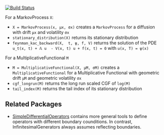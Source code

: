 [![Build Status](https://travis-ci.org/matthieugomez/InfinitesimalGenerators.jl.svg?branch=master)](https://travis-ci.org/matthieugomez/InfinitesimalGenerators.jl)

For a MarkovProcess `X`:
- `X = MarkovProcess(x, μx, σx)` creates a `MarkovProcess` for a diffusion with drift `μx` and volatility `σx`
- `stationary_distribution(X)` returns its stationary distribution
- `feynman_kac_backward(X,  t, ψ, f, V)` returns the solution of the PDE `u_t(x, t) + 𝔸 u  - V(x, t) u + f(x, t) = 0` with `u(x, T) = ψ(x)`

For a MultiplicativeFunctional `M`
- `M = MultiplicativeFunctional(X, μM, σM)` creates a `MultiplicativeFunctional` for a Multiplicative Functional with geometric drift `μM` and geometric volatility `σx`
- `cgf_longrun(M)` returns the long run scaled CGF of `log(M)` 
- `tail_index(M)` returns the tail index of its stationary distribution



## Related Packages
- [SimpleDifferentialOperators](https://github.com/QuantEcon/SimpleDifferentialOperators.jl) contains more general tools to define operators with different boundary counditions. In contrast, InfinitesimalGenerators always assumes reflecting boundaries.
